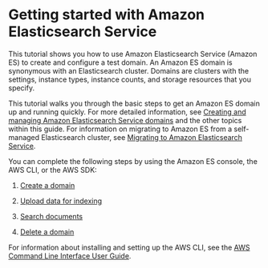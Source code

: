 # Getting started with Amazon Elasticsearch Service<a name="es-gsg"></a>

This tutorial shows you how to use Amazon Elasticsearch Service \(Amazon ES\) to create and configure a test domain\. An Amazon ES domain is synonymous with an Elasticsearch cluster\. Domains are clusters with the settings, instance types, instance counts, and storage resources that you specify\.

This tutorial walks you through the basic steps to get an Amazon ES domain up and running quickly\. For more detailed information, see [Creating and managing Amazon Elasticsearch Service domains](es-createupdatedomains.md) and the other topics within this guide\. For information on migrating to Amazon ES from a self\-managed Elasticsearch cluster, see [Migrating to Amazon Elasticsearch Service](migration.md)\.

You can complete the following steps by using the Amazon ES console, the AWS CLI, or the AWS SDK:

1. [Create a domain](es-gsg-create-domain.md)

1. [Upload data for indexing](es-gsg-upload-data.md)

1. [Search documents](es-gsg-search.md)

1. [Delete a domain](es-gsg-deleting.md)

For information about installing and setting up the AWS CLI, see the [AWS Command Line Interface User Guide](https://docs.aws.amazon.com/cli/latest/userguide/)\.